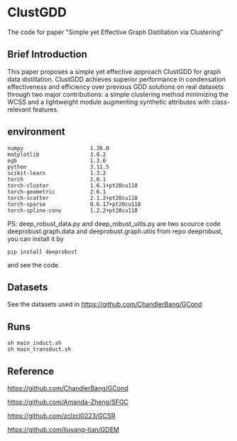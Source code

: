 # ClustGDD
The code for paper "Simple yet Effective Graph Distillation via Clustering"

## Brief Introduction
This paper proposes a simple yet effective approach ClustGDD for graph data distillation. ClustGDD achieves superior performance in condensation effectiveness and efficiency over previous GDD solutions on
real datasets through two major contributions: a simple clustering method minimizing the WCSS and a lightweight module augmenting synthetic attributes with class-relevant features. 

## environment
```
numpy                     1.26.0
matplotlib                3.8.2
ogb                       1.3.6 
python                    3.11.5
scikit-learn              1.3.2
torch                     2.0.1                  
torch-cluster             1.6.1+pt20cu118          
torch-geometric           2.6.1                   
torch-scatter             2.1.2+pt20cu118         
torch-sparse              0.6.17+pt20cu118       
torch-spline-conv         1.2.2+pt20cu118
```
PS: deep_robust_data.py and deep_robust_uitls.py are two scource code deeprobust.graph.data and deeprobust.graph.utils from repo deeprobust, you can install it by
```
pip install deeprobust
```
and see the code. 

## Datasets

See the datasets used in https://github.com/ChandlerBang/GCond 

## Runs
```
sh main_induct.sh
sh main_transduct.sh
```

## Reference 
https://github.com/ChandlerBang/GCond 

https://github.com/Amanda-Zheng/SFGC

https://github.com/zclzcl0223/GCSR

https://github.com/liuyang-tian/GDEM


